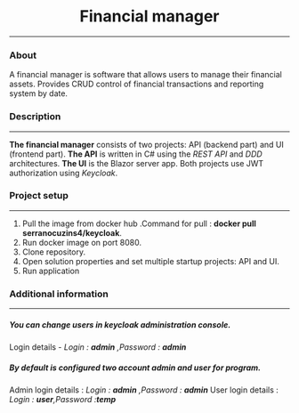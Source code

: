 <h1 align="center">Financial manager</h1>

***
### About 
A financial manager is software that allows users to manage their financial assets. 
Provides CRUD control of financial transactions and reporting system by date.
### Description
***
__The financial manager__ consists of two projects: API (backend part) and UI (frontend part). __The API__ is written in C# using the _REST API_ and _DDD_ architectures. __The UI__ is the Blazor server app. Both projects use JWT authorization using _Keycloak_.

### Project setup
***
1. Pull the image from docker hub .Command for pull : __docker pull serranocuzins4/keycloak__.
2. Run docker image on port 8080.
3. Clone repository.
4. Open solution properties and set multiple startup projects: API and UI.
5. Run application


### Additional information
***
##### You can change users in keycloak administration console.
Login details - *Login : __admin__ ,Password : __admin__*
##### By default is configured two account admin and user for program.
Admin login details : *Login : __admin__ ,Password : __admin__*
User login details  : *Login : __user__,Password :__temp__*
